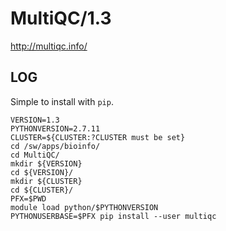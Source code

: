 MultiQC/1.3
===========

<http://multiqc.info/>

LOG
---

Simple to install with `pip`.

    VERSION=1.3
    PYTHONVERSION=2.7.11
    CLUSTER=${CLUSTER:?CLUSTER must be set}
    cd /sw/apps/bioinfo/
    cd MultiQC/
    mkdir ${VERSION}
    cd ${VERSION}/
    mkdir ${CLUSTER}
    cd ${CLUSTER}/
    PFX=$PWD
    module load python/$PYTHONVERSION
    PYTHONUSERBASE=$PFX pip install --user multiqc

